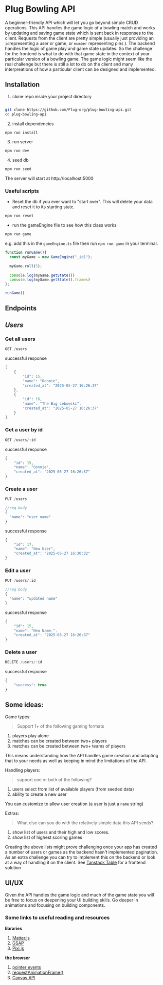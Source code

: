 # Plug Bowling API
A beginner-friendly API which will let you go beyond simple CRUD operations. This API handles the game logic of a bowling match and works by updating and saving game state which is sent back in responses to the client. Requests from the client are pretty simple (usually just providing an `id`representing a user or game, or `number` representing pins ). The backend handles the logic of game play and game state updates. So the challenge for the frontend is what to do with that game state in the context of your particular version of a bowling game. The game logic might seem like the real challenge but there is still a lot to do on the client and many interpreations of how a particular client can be designed and implemented.
## Installation
1. clone repo inside your project directory
```bash

git clone https://github.com/Plug-org/plug-bowling-api.git
cd plug-bowling-api
```
2.  install dependencies
```bash
npm run install
```
3.  run server
```bash
npm run dev
```
4.  seed db
```bash
npm run seed
```
The server will start at http://localhost:5000
### Useful scripts
* Reset the db if you ever want to "start over". 
This will delete your data and reset it to its starting state.
```bash
npm run reset
```
* run the gameEngine file to see how this class works
```bash
npm run game
```
e.g. add this in the `gameEngine.ts` file then run `npm run game` in your terminal.
```js
function runGame(){
  const myGame = new GameEngine("_id1");
  
  myGame.roll(5);
  
  console.log(myGame.getState())
  console.log(myGame.getState().frames)
};

runGame()
```



## **Endpoints**

## *Users*
### Get all users
```js
GET /users
```
successful response
```js
[
    {
        "id": 15,
        "name": "Donnie",
        "created_at": "2025-05-27 16:26:37"
    },
    {
        "id": 16,
        "name": "The Big Lebowski",
        "created_at": "2025-05-27 16:26:37"
    }
]
```

### Get a user by id
```js
GET /users/:id
```
successful response
```js
{
    "id": 15,
    "name": "Donnie",
    "created_at": "2025-05-27 16:26:37"
}
```

### Create a user
```js
PUT /users

//req body
{
  "name": "user name"
}
```
successful response
```js
{
    "id": 17,
    "name": "New User",
    "created_at": "2025-05-27 16:30:32"
}
```

### Edit a user
```js
PUT /users/:id

//req body
{
  "name": "updated name"
}
```
successful response
```js
{
    "id": 15,
    "name": "New Name.",
    "created_at": "2025-05-27 16:26:37"
}
```

### Delete a user
```js
DELETE /users/:id
```
successful response
```js
{
    "success": true
}
```


## Some ideas:
Game types:
>Support 1+ of the following gaming formats
1. players play alone
2. matches can be created between two+ players
3. matches can be created between two+ teams of players

This means understanding how the API handles game creation and adapting that to your needs as well as keeping in mind the limitations of the API.

Handling players:

>support one or both of the following?
1. users select from list of available players (from seeded data)
2. ability to create a new user 

You can customize to allow user creation (a user is just a `name` string)

Extras:
> What else can you do with the relatively simple data this API sends?
1. show list of users and their high and low scores.
2. show list of highest scoring games

Creating the above lists might prove challenging once your app has created a number of users or games as the backend hasn't implemented pagination. As an extra challenge you can try to implement this on the backend or look at a way of handling it on the client. See [Tanstack Table](https://tanstack.com/table/v8/docs/guide/pagination) for a frontend solution

## UI/UX
Given the API handles the game logic and much of the game state you will be free to focus on deepening your UI building skills. Go deeper in animations and focusing on building components.

### Some links to useful reading and resources
**libraries**

1. [Matter.js](https://brm.io/matter-js/)
2. [GSAP](https://gsap.com/)
3. [Pixi.js](https://pixijs.com/)

**the browser**
1. [pointer events](https://developer.mozilla.org/en-US/docs/Web/API/Pointer_events)
2. [requestAnimationFrame()](https://developer.mozilla.org/en-US/docs/Web/API/Window/requestAnimationFrame)
3. [Canvas API](https://developer.mozilla.org/en-US/docs/Web/API/Canvas_API)

